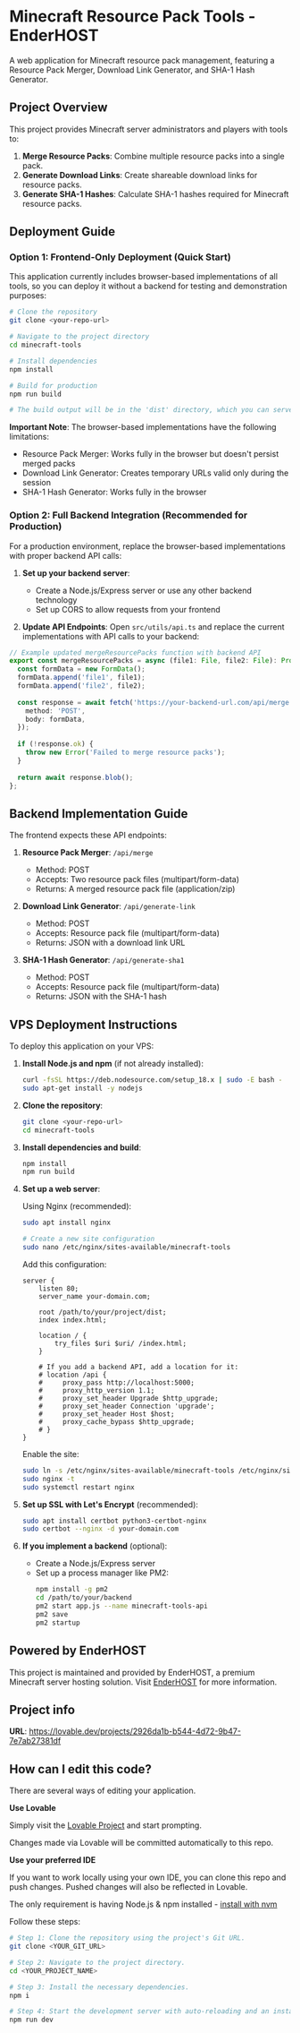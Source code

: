 
# Minecraft Resource Pack Tools - EnderHOST

A web application for Minecraft resource pack management, featuring a Resource Pack Merger, Download Link Generator, and SHA-1 Hash Generator.

## Project Overview

This project provides Minecraft server administrators and players with tools to:

1. **Merge Resource Packs**: Combine multiple resource packs into a single pack.
2. **Generate Download Links**: Create shareable download links for resource packs.
3. **Generate SHA-1 Hashes**: Calculate SHA-1 hashes required for Minecraft resource packs.

## Deployment Guide

### Option 1: Frontend-Only Deployment (Quick Start)

This application currently includes browser-based implementations of all tools, so you can deploy it without a backend for testing and demonstration purposes:

```bash
# Clone the repository
git clone <your-repo-url>

# Navigate to the project directory
cd minecraft-tools

# Install dependencies
npm install

# Build for production
npm run build

# The build output will be in the 'dist' directory, which you can serve with any static file server
```

**Important Note**: The browser-based implementations have the following limitations:
- Resource Pack Merger: Works fully in the browser but doesn't persist merged packs
- Download Link Generator: Creates temporary URLs valid only during the session
- SHA-1 Hash Generator: Works fully in the browser

### Option 2: Full Backend Integration (Recommended for Production)

For a production environment, replace the browser-based implementations with proper backend API calls:

1. **Set up your backend server**:
   - Create a Node.js/Express server or use any other backend technology
   - Set up CORS to allow requests from your frontend

2. **Update API Endpoints**:
   Open `src/utils/api.ts` and replace the current implementations with API calls to your backend:

```typescript
// Example updated mergeResourcePacks function with backend API
export const mergeResourcePacks = async (file1: File, file2: File): Promise<Blob> => {
  const formData = new FormData();
  formData.append('file1', file1);
  formData.append('file2', file2);
  
  const response = await fetch('https://your-backend-url.com/api/merge', {
    method: 'POST',
    body: formData,
  });
  
  if (!response.ok) {
    throw new Error('Failed to merge resource packs');
  }
  
  return await response.blob();
};
```

## Backend Implementation Guide

The frontend expects these API endpoints:

1. **Resource Pack Merger**: `/api/merge`
   - Method: POST
   - Accepts: Two resource pack files (multipart/form-data)
   - Returns: A merged resource pack file (application/zip)

2. **Download Link Generator**: `/api/generate-link`
   - Method: POST
   - Accepts: Resource pack file (multipart/form-data)
   - Returns: JSON with a download link URL

3. **SHA-1 Hash Generator**: `/api/generate-sha1`
   - Method: POST
   - Accepts: Resource pack file (multipart/form-data)
   - Returns: JSON with the SHA-1 hash

## VPS Deployment Instructions

To deploy this application on your VPS:

1. **Install Node.js and npm** (if not already installed):
   ```bash
   curl -fsSL https://deb.nodesource.com/setup_18.x | sudo -E bash -
   sudo apt-get install -y nodejs
   ```

2. **Clone the repository**:
   ```bash
   git clone <your-repo-url>
   cd minecraft-tools
   ```

3. **Install dependencies and build**:
   ```bash
   npm install
   npm run build
   ```

4. **Set up a web server**:
   
   Using Nginx (recommended):
   ```bash
   sudo apt install nginx
   
   # Create a new site configuration
   sudo nano /etc/nginx/sites-available/minecraft-tools
   ```

   Add this configuration:
   ```
   server {
       listen 80;
       server_name your-domain.com;
       
       root /path/to/your/project/dist;
       index index.html;
       
       location / {
           try_files $uri $uri/ /index.html;
       }
       
       # If you add a backend API, add a location for it:
       # location /api {
       #     proxy_pass http://localhost:5000;
       #     proxy_http_version 1.1;
       #     proxy_set_header Upgrade $http_upgrade;
       #     proxy_set_header Connection 'upgrade';
       #     proxy_set_header Host $host;
       #     proxy_cache_bypass $http_upgrade;
       # }
   }
   ```

   Enable the site:
   ```bash
   sudo ln -s /etc/nginx/sites-available/minecraft-tools /etc/nginx/sites-enabled/
   sudo nginx -t
   sudo systemctl restart nginx
   ```

5. **Set up SSL with Let's Encrypt** (recommended):
   ```bash
   sudo apt install certbot python3-certbot-nginx
   sudo certbot --nginx -d your-domain.com
   ```

6. **If you implement a backend** (optional):
   - Create a Node.js/Express server
   - Set up a process manager like PM2:
     ```bash
     npm install -g pm2
     cd /path/to/your/backend
     pm2 start app.js --name minecraft-tools-api
     pm2 save
     pm2 startup
     ```

## Powered by EnderHOST

This project is maintained and provided by EnderHOST, a premium Minecraft server hosting solution. Visit [EnderHOST](https://enderhost.in) for more information.

## Project info

**URL**: https://lovable.dev/projects/2926da1b-b544-4d72-9b47-7e7ab27381df

## How can I edit this code?

There are several ways of editing your application.

**Use Lovable**

Simply visit the [Lovable Project](https://lovable.dev/projects/2926da1b-b544-4d72-9b47-7e7ab27381df) and start prompting.

Changes made via Lovable will be committed automatically to this repo.

**Use your preferred IDE**

If you want to work locally using your own IDE, you can clone this repo and push changes. Pushed changes will also be reflected in Lovable.

The only requirement is having Node.js & npm installed - [install with nvm](https://github.com/nvm-sh/nvm#installing-and-updating)

Follow these steps:

```sh
# Step 1: Clone the repository using the project's Git URL.
git clone <YOUR_GIT_URL>

# Step 2: Navigate to the project directory.
cd <YOUR_PROJECT_NAME>

# Step 3: Install the necessary dependencies.
npm i

# Step 4: Start the development server with auto-reloading and an instant preview.
npm run dev
```
